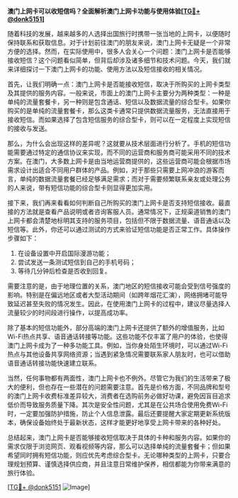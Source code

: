 **澳门上网卡可以收短信吗？全面解析澳门上网卡功能与使用体验[[TG💪+ @donk5151](https://t.me/s/donk5151)]**

随着科技的发展，越来越多的人选择出国旅行时携带一张当地的上网卡，以便随时保持联系和获取信息。对于计划前往澳门的朋友来说，澳门上网卡无疑是一个非常方便的选择。然而，在实际使用中，很多人会关心一个问题：澳门上网卡是否能够接收短信？这个问题看似简单，但背后却涉及诸多细节和技术问题。今天，我们就来详细探讨一下澳门上网卡的功能、使用方法以及短信接收的相关情况。

首先，让我们明确一点：澳门上网卡是否能接收短信，取决于所购买的上网卡类型及其提供的服务内容。一般来说，市面上的澳门上网卡主要分为两种类型：一种是单纯的流量套餐卡，另一种则是包含通话、短信以及数据流量的综合型卡。如果你购买的是单纯的流量套餐卡，那么这类卡通常只提供数据流量服务，无法直接用于接收短信。而如果选择了包含短信服务的综合型卡，则可以在一定程度上实现短信的接收与发送。

那么，为什么会出现这样的差异呢？这就要从技术层面进行分析了。手机的短信功能需要通过特定的通信协议来实现，而不同的运营商和服务商可能采用不同的技术方案。在澳门，大多数上网卡是由当地运营商提供的，这些运营商可能会根据市场需求设计出适合不同用户群体的产品。例如，对于那些只需要上网冲浪的游客而言，单纯的数据流量套餐已经足够满足需求；而对于需要频繁联系亲友或处理公务的人来说，带有短信功能的综合型卡则显得更加实用。

接下来，我们再来看看如何判断自己所购买的澳门上网卡是否支持短信接收。最直接的方法就是查看产品说明或者咨询客服人员。通常情况下，正规渠道销售的澳门上网卡都会清楚地标明其支持的服务项目，包括但不限于数据流量、语音通话以及短信等。此外，你还可以通过测试的方式来验证短信功能是否正常工作。具体操作步骤如下：

1. 在设备设置中开启国际漫游功能；
2. 尝试发送一条测试短信到自己的手机号码；
3. 等待几分钟后检查是否收到回复。

需要注意的是，由于地理位置的关系，澳门地区的短信接收可能会受到信号强度的影响。特别是在偏远地区或者大型活动期间（如跨年烟花汇演），网络拥堵可能导致延迟甚至失败的情况发生。因此，在使用澳门上网卡的过程中，建议尽量选择人流量较少的时间段进行操作，以提高成功率。

除了基本的短信功能外，部分高端的澳门上网卡还提供了额外的增值服务，比如Wi-Fi热点共享、语音通话转接等功能。这些功能不仅丰富了用户的体验，也使得澳门上网卡成为了一种多功能工具。例如，当你身处陌生环境时，可以通过Wi-Fi热点与其他设备共享网络资源；当遇到紧急情况需要联系家人朋友时，也可以借助语音通话转接功能快速建立联系。

当然，任何事物都有两面性，澳门上网卡也不例外。尽管它为我们的生活带来了极大的便利，但也存在一些潜在的问题需要注意。首先是价格方面，不同品牌和型号的澳门上网卡收费标准差异较大，消费者在选购前务必做好功课，避免因盲目追求低价而导致服务质量下降。其次是安全性问题，尤其是在公共场合使用免费Wi-Fi时，一定要加强防护措施，防止个人信息泄露。最后还要提醒大家定期更新系统版本，确保设备始终处于最新状态，这样才能更好地享受上网卡带来的各种好处。

总结起来，澳门上网卡是否能够接收短信取决于具体的卡种和服务内容。如果你的需求仅限于浏览网页、观看视频等内容，那么可以选择单纯的流量套餐卡；但如果希望同时拥有短信功能，则应优先考虑综合型卡。无论哪种类型的上网卡，只要合理规划预算、谨慎选择供应商，并且注意日常维护保养，相信都能为你带来满意的旅行体验。

[[TG💪+ @donk5151](https://t.me/s/donk5151) ![Image](https://i.postimg.cc/rwNCRYN7/Snipaste-2025-04-30-17-27-05.png)]